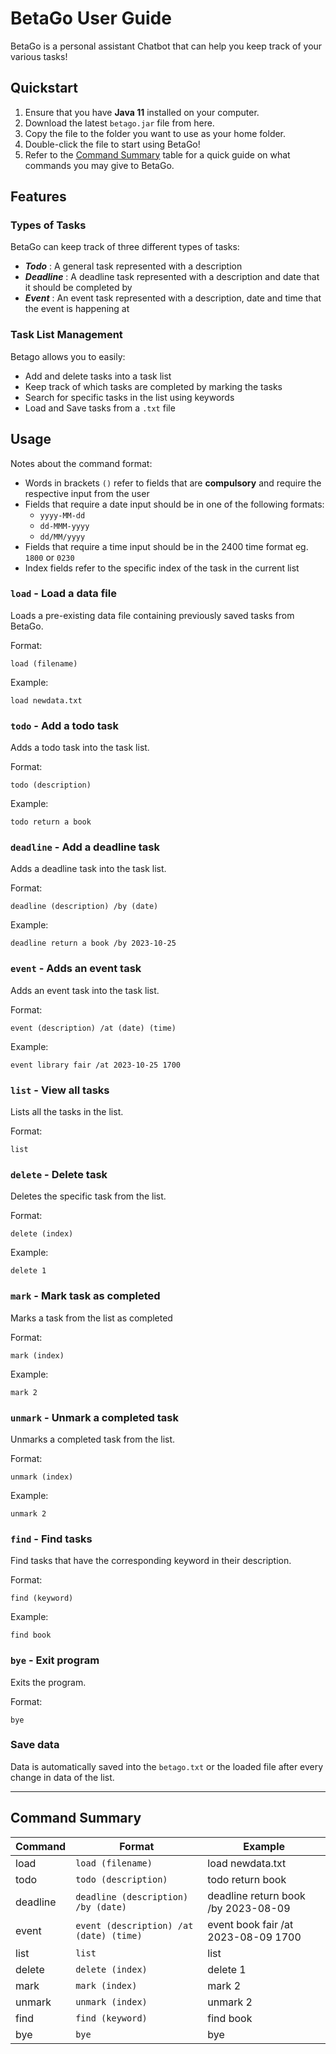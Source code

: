 # BetaGo User Guide
BetaGo is a personal assistant Chatbot that can help you keep track of
your various tasks! 


## Quickstart
1. Ensure that you have **Java 11** installed on your computer.
2. Download the latest `betago.jar` file from here.
3. Copy the file to the folder you want to use as your home folder.
4. Double-click the file to start using BetaGo!
5. Refer to the [Command Summary](#command-summary) table for a quick guide on what commands you may give to BetaGo.


## Features 

### Types of Tasks

BetaGo can keep track of three different types of tasks:
- **_Todo_** : A general task represented with a description
- **_Deadline_** : A deadline task represented with a description and date that it should be completed by
- **_Event_** : An event task represented with a description, date and time that the event is happening at

### Task List Management

Betago allows you to easily:
- Add and delete tasks into a task list
- Keep track of which tasks are completed by marking the tasks
- Search for specific tasks in the list using keywords
- Load and Save tasks from a `.txt` file


## Usage
Notes about the command format:
- Words in brackets `()` refer to fields that are **compulsory** and require the respective input from the user
- Fields that require a date input should be in one of the following formats:
  - `yyyy-MM-dd`
  - `dd-MMM-yyyy`
  - `dd/MM/yyyy`
- Fields that require a time input should be in the 2400 time format eg. `1800` or `0230`
- Index fields refer to the specific index of the task in the current list

### `load` - Load a data file

Loads a pre-existing data file containing previously saved tasks from BetaGo.

Format:

`load (filename)`

Example:

```
load newdata.txt
```
### `todo` - Add a todo task

Adds a todo task into the task list.

Format: 

`todo (description)`

Example:

```
todo return a book
```

### `deadline` - Add a deadline task

Adds a deadline task into the task list.

Format:

`deadline (description) /by (date)`

Example:

```
deadline return a book /by 2023-10-25
```

### `event` - Adds an event task

Adds an event task into the task list.

Format:

`event (description) /at (date) (time)`

Example:

```
event library fair /at 2023-10-25 1700
```

### `list` - View all tasks

Lists all the tasks in the list.

Format:

`list`

### `delete` - Delete task

Deletes the specific task from the list.

Format:

`delete (index)`

Example:

```
delete 1
```
### `mark` - Mark task as completed

Marks a task from the list as completed

Format:

`mark (index)`

Example:

```
mark 2
```

### `unmark` - Unmark a completed task

Unmarks a completed task from the list.

Format:

`unmark (index)`

Example:

```
unmark 2
```
### `find` - Find tasks

Find tasks that have the corresponding keyword in their description.

Format:

`find (keyword)`

Example:

```
find book
```
### `bye` - Exit program

Exits the program.

Format:

`bye`

### Save data

Data is automatically saved into the `betago.txt` or the loaded file after every change in data of the list.

---

## Command Summary

| Command  | Format                                  | Example                             |
|----------|-----------------------------------------|-------------------------------------|
| load     | `load (filename)`                       | load newdata.txt                    |
| todo     | `todo (description)`                    | todo return book                    |
| deadline | `deadline (description) /by (date)`     | deadline return book /by 2023-08-09 |
| event    | `event (description) /at (date) (time)` | event book fair /at 2023-08-09 1700 |
| list     | `list`                                  | list                                |
| delete   | `delete (index)`                        | delete 1                            |
| mark     | `mark (index)`                          | mark 2                              |
| unmark   | `unmark (index)`                        | unmark 2                            |
| find     | `find (keyword)`                        | find book                           |
| bye      | `bye`                                   | bye                                 |
